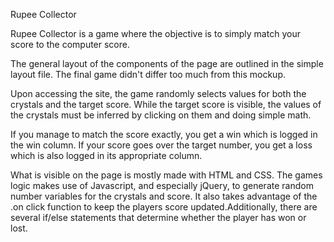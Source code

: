 Rupee Collector

Rupee Collector is a game where the objective is to simply match your score to the computer score.

The general layout of the components of the page are outlined in the simple layout file. The final game didn't differ too much from this mockup.

Upon accessing the site, the game randomly selects values for both the crystals and the target score. While the target score is visible, the values of the crystals must be inferred by clicking on them and doing simple math.

If you manage to match the score exactly, you get a win which is logged in the win column. If your score goes over the target number, you get a loss which is also logged in its appropriate column.

What is visible on the page is mostly made with HTML and CSS. The games logic makes use of Javascript, and especially jQuery, to generate random number variables for the crystals and score. It also takes advantage of the .on click function to keep the players score updated.Additionally, there are several if/else statements that determine whether the player has won or lost.
